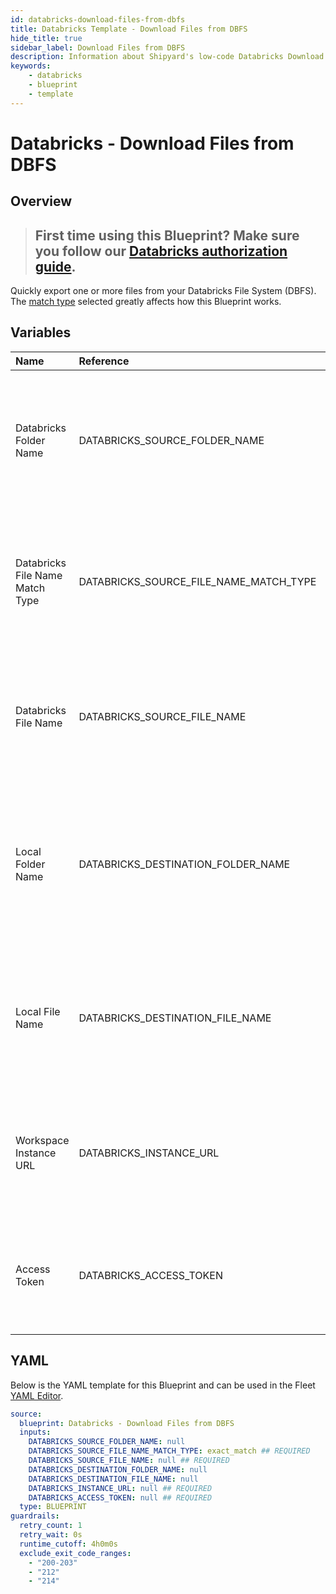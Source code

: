 ```yaml
---
id: databricks-download-files-from-dbfs
title: Databricks Template - Download Files from DBFS
hide_title: true
sidebar_label: Download Files from DBFS
description: Information about Shipyard's low-code Databricks Download Files from DBFS blueprint. Quickly export one or more files from your Databricks File System (DBFS). Once the files have downloaded, transfer them to another service or run another Vessel against the data.
keywords:
    - databricks
    - blueprint
    - template
---
```


# Databricks - Download Files from DBFS

## Overview

> ## **First time using this Blueprint? Make sure you follow our [Databricks authorization guide](https://www.shipyardapp.com/docs/blueprint-library/databricks/databricks-authorization/)**.

Quickly export one or more files from your Databricks File System (DBFS). The [match type](https://www.shipyardapp.com/docs/reference/blueprint-library/match-type/) selected greatly affects how this Blueprint works.



## Variables

| Name                            | Reference                              | Type         | Required           | Default       | Options                                                                | Description                                                                                                                |
|:--------------------------------|:---------------------------------------|:-------------|:-------------------|:--------------|:-----------------------------------------------------------------------|:---------------------------------------------------------------------------------------------------------------------------|
| Databricks Folder Name          | DATABRICKS_SOURCE_FOLDER_NAME          | Alphanumeric | :heavy_minus_sign: | -             | -                                                                      | Name of the folder where the file is stored in the Databricks File System (DBFS). If left blank, looks in the /FileStore/. |
| Databricks File Name Match Type | DATABRICKS_SOURCE_FILE_NAME_MATCH_TYPE | Select       | :white_check_mark: | `exact_match` | Exact Match: `exact_match`<br></br><br></br>Regex Match: `regex_match` | Determines if the text in "Databricks File Name" will look for one file with exact match, or multiple files using regex.   |
| Databricks File Name            | DATABRICKS_SOURCE_FILE_NAME            | Alphanumeric | :white_check_mark: | -             | -                                                                      | Name of the target file in the Databricks File System (DBFS). Can be regex if "Match Type" is set accordingly.             |
| Local Folder Name               | DATABRICKS_DESTINATION_FOLDER_NAME     | Alphanumeric | :heavy_minus_sign: | -             | -                                                                      | Folder where the file(s) should be downloaded on Shipyard. Leaving blank will place the file in the home directory.        |
| Local File Name                 | DATABRICKS_DESTINATION_FILE_NAME       | Alphanumeric | :heavy_minus_sign: | -             | -                                                                      | What to name the file(s) being downloaded on Shipyard. If left blank, defaults to the original file name(s).               |
| Workspace Instance URL          | DATABRICKS_INSTANCE_URL                | Alphanumeric | :white_check_mark: | -             | -                                                                      | The subdomain, domain, and top-level domain (TLD) of your Databricks Workspace URL.                                        |
| Access Token                    | DATABRICKS_ACCESS_TOKEN                | Password     | :white_check_mark: | -             | -                                                                      | The personal access token associated with the provided Workspace Instance.                                                 |


## YAML

Below is the YAML template for this Blueprint and can be used in the Fleet [YAML Editor](../../reference/fleets/yaml-editor.md).

```yaml
source:
  blueprint: Databricks - Download Files from DBFS
  inputs:
    DATABRICKS_SOURCE_FOLDER_NAME: null 
    DATABRICKS_SOURCE_FILE_NAME_MATCH_TYPE: exact_match ## REQUIRED
    DATABRICKS_SOURCE_FILE_NAME: null ## REQUIRED
    DATABRICKS_DESTINATION_FOLDER_NAME: null 
    DATABRICKS_DESTINATION_FILE_NAME: null 
    DATABRICKS_INSTANCE_URL: null ## REQUIRED
    DATABRICKS_ACCESS_TOKEN: null ## REQUIRED
  type: BLUEPRINT
guardrails:
  retry_count: 1
  retry_wait: 0s
  runtime_cutoff: 4h0m0s
  exclude_exit_code_ranges:
    - "200-203"
    - "212"
    - "214"
```
